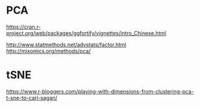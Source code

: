 # PCA
https://cran.r-project.org/web/packages/ggfortify/vignettes/intro_Chinese.html

http://www.statmethods.net/advstats/factor.html
http://mixomics.org/methods/pca/



# tSNE
https://www.r-bloggers.com/playing-with-dimensions-from-clustering-pca-t-sne-to-carl-sagan/


